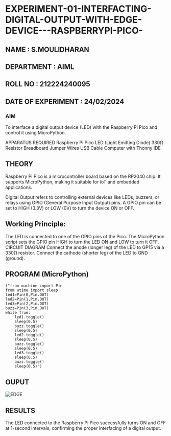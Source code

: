 # EXPERIMENT-01-INTERFACTING-DIGITAL-OUTPUT-WITH-EDGE-DEVICE---RASPBERRYPI-PICO-
## NAME : S.MOULIDHARAN
## DEPARTMENT : AIML
## ROLL NO : 212224240095
## DATE OF EXPERIMENT : 24/02/2024

### AIM
To interface a digital output device (LED) with the Raspberry Pi Pico and control it using MicroPython.

APPARATUS REQUIRED
Raspberry Pi Pico
LED (Light Emitting Diode)
330Ω Resistor
Breadboard
Jumper Wires
USB Cable
Computer with Thonny IDE
## THEORY
Raspberry Pi Pico is a microcontroller board based on the RP2040 chip. It supports MicroPython, making it suitable for IoT and embedded applications.

Digital Output refers to controlling external devices like LEDs, buzzers, or relays using GPIO (General Purpose Input Output) pins. A GPIO pin can be set to HIGH (3.3V) or LOW (0V) to turn the device ON or OFF.

## Working Principle:

The LED is connected to one of the GPIO pins of the Pico.
The MicroPython script sets the GPIO pin HIGH to turn the LED ON and LOW to turn it OFF.
CIRCUIT DIAGRAM
Connect the anode (longer leg) of the LED to GP15 via a 330Ω resistor.
Connect the cathode (shorter leg) of the LED to GND (ground).


## PROGRAM (MicroPython)
```
("from machine import Pin
from utime import sleep
led1=Pin(0,Pin.OUT)
led2=Pin(1,Pin.OUT)
led3=Pin(2,Pin.OUT)
buzz=Pin(3,Pin.OUT)
while True:
    led1.toggle()
    sleep(0.5)
    buzz.toggle()
    sleep(0.5)
    led2.toggle()
    sleep(0.5)
    buzz.toggle()
    sleep(0.5)
    led3.toggle()
    sleep(0.5)
    buzz.toggle()
    sleep(0.5)")
```


## OUPUT
![EDGE](https://github.com/user-attachments/assets/08055457-cacf-40f0-a649-9f19dd35be0d)




 
## RESULTS
The LED connected to the Raspberry Pi Pico successfully turns ON and OFF at 1-second intervals, confirming the proper interfacing of a digital output.
